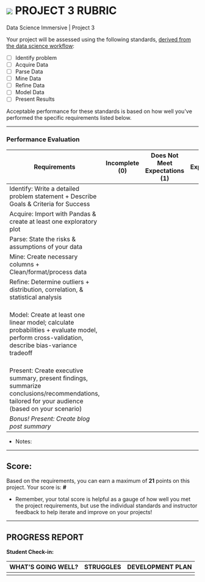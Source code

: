 # ![](https://ga-dash.s3.amazonaws.com/production/assets/logo-9f88ae6c9c3871690e33280fcf557f33.png) PROJECT 3 RUBRIC
Data Science Immersive | Project 3	 						

Your project will be assessed using the following standards, [derived from the data science workflow](../../../../resources/syllabus/DSI-workflow-v1.pdf):


- [ ] Identify problem
- [ ] Acquire Data
- [ ] Parse Data
- [ ] Mine Data
- [ ] Refine Data
- [ ] Model Data
- [ ] Present Results

Acceptable performance for these standards is based on how well you've performed the specific requirements listed below.

---

### Performance Evaluation


| Requirements | Incomplete (0) | Does Not Meet Expectations (1) | Meets Expectations (2) | Exceeds Expectations (3) |
|---|---|---|---|---|
| Identify: Write a detailed problem statement + Describe Goals & Criteria for Success | | | | |
| Acquire: Import with Pandas & create at least one exploratory plot | | | | n/a |
| Parse: State the risks & assumptions of your data | | | | n/a |
| Mine: Create necessary columns + Clean/format/process data | | | | n/a |
| Refine: Determine outliers + distribution, correlation, & statistical analysis | | | | *Bonus: handle outliers*  |
| Model: Create at least one linear model; calculate probabilities + evaluate model, perform cross-validation, describe bias-variance tradeoff| | | | *Challenging Bonus: perform Ridge and Lasso regularization and explain what they do* |
| Present: Create executive summary, present findings, summarize conclusions/recommendations, tailored for your audience (based on your scenario) | | | | *Bonus: Include additional data & improvement suggestions* |
| *Bonus! Present: Create blog post summary* | | | | |


- Notes:

---

## Score:
Based on the requirements, you can earn a maximum of  **21**  points on this project. Your score is: **#**

- Remember, your total score is helpful as a gauge of how well you met the project requirements, but use the individual standards and instructor feedback to help iterate and improve on your projects!

---

## PROGRESS REPORT
**Student Check-in:**

|WHAT’S GOING WELL?|STRUGGLES|DEVELOPMENT PLAN|
|---|---|---|
| | | |
